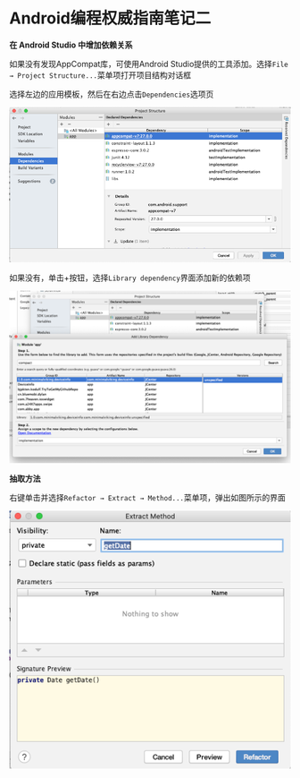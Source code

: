 # Android编程权威指南笔记二

**在 Android Studio 中增加依赖关系** 

如果没有发现AppCompat库，可使用Android Studio提供的工具添加。选择`File → Project Structure...`菜单项打开项目结构对话框 

选择左边的应用模板，然后在右边点击`Dependencies`选项页

![020](https://github.com/winfredzen/Android-Basic/raw/master/images/020.png)

如果没有，单击+按钮，选择`Library dependency`界面添加新的依赖项 

![021](https://github.com/winfredzen/Android-Basic/raw/master/images/021.png)



**抽取方法**

右键单击并选择`Refactor → Extract → Method...`菜单项，弹出如图所示的界面

 ![032](https://github.com/winfredzen/Android-Basic/raw/master/images/032.png)




